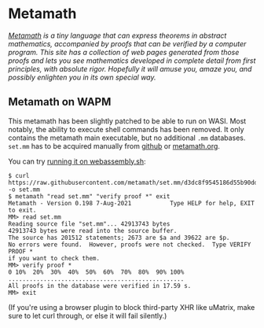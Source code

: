 # Metamath

*[Metamath](http://us.metamath.org/) is a tiny language that can express theorems in abstract mathematics, accompanied by proofs that can be verified by a computer program. This site has a collection of web pages generated from those proofs and lets you see mathematics developed in complete detail from first principles, with absolute rigor. Hopefully it will amuse you, amaze you, and possibly enlighten you in its own special way.*

## Metamath on WAPM

This metamath has been slightly patched to be able to run on WASI. Most notably, the ability to execute shell commands has been removed. It only contains the metamath main executable, but no additional `.mm` databases. `set.mm` has to be acquired manually from [github](https://github.com/metamath/set.mm) or [metamath.org](http://us.metamath.org/metamath/set.mm).

You can try [running it on webassembly.sh](https://webassembly.sh/?run-command=curl%20https://raw.githubusercontent.com/metamath/set.mm/d3dc8f9545186d55b90dd8f4d89ff8e2ec2a3b93/demo0.mm%20-o%20demo0.mm%20|%20metamath%20%22read%20demo0.mm%22%20%22verify%20proof%20%2A%22%20exit):

```
$ curl https://raw.githubusercontent.com/metamath/set.mm/d3dc8f9545186d55b90dd8f4d89ff8e2ec2a3b93/set.mm -o set.mm
$ metamath "read set.mm" "verify proof *" exit
Metamath - Version 0.198 7-Aug-2021           Type HELP for help, EXIT to exit.
MM> read set.mm
Reading source file "set.mm"... 42913743 bytes
42913743 bytes were read into the source buffer.
The source has 201512 statements; 2673 are $a and 39622 are $p.
No errors were found.  However, proofs were not checked.  Type VERIFY PROOF *
if you want to check them.
MM> verify proof *
0 10%  20%  30%  40%  50%  60%  70%  80%  90% 100%
..................................................
All proofs in the database were verified in 17.59 s.
MM> exit
```

(If you're using a browser plugin to block third-party XHR like uMatrix, make sure to let curl through, or else it will fail silently.)
